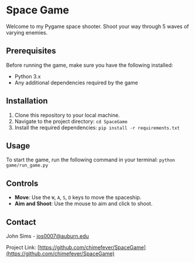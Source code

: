 # Space Game

Welcome to my Pygame space shooter. Shoot your way through 5 waves of varying enemies.

## Prerequisites

Before running the game, make sure you have the following installed:

- Python 3.x
- Any additional dependencies required by the game

## Installation

1. Clone this repository to your local machine.
2. Navigate to the project directory: `cd SpaceGame`
3. Install the required dependencies: `pip install -r requirements.txt`

## Usage

To start the game, run the following command in your terminal:
`python game/run_game.py`

## Controls

- **Move**: Use the `W`, `A`, `S`, `D` keys to move the spaceship.
- **Aim and Shoot**: Use the mouse to aim and click to shoot.

## Contact

John Sims - jos0007@auburn.edu

Project Link: [https://github.com/chimefever/SpaceGame](https://github.com/chimefever/SpaceGame)
